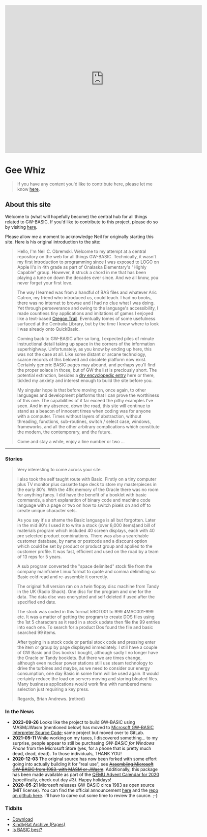 <iframe src="https://archive.org/embed/gwbasic.exe" width="640" height="480" frameborder="0" webkitallowfullscreen="true" mozallowfullscreen="true" allowfullscreen></iframe>

# Gee Whiz

> If you have any content you'd like to contribute here, please let me know [here](https://github.com/dualbrain/gw-basic).

## About this site

Welcome to (what will hopefully become) the central hub for all things related to GW-BASIC.  If you'd like to contribute to this project, please do so by visiting [here](https://github.com/dualbrain/gw-basic).

Please allow me a moment to acknowledge Neil for originally starting this site. Here is his original introduction to the site:

> Hello, I'm Neil C. Obremski. Welcome to my attempt at a central repository on the web for all things GW-BASIC. Technically, it wasn't my first introduction to programming since I was exposed to LOGO on Apple II's in 4th grade as part of Onalaska Elementary's "Highly Capable" group. However, it struck a chord in me that has been playing a tune on down the decades ever since. And we all know, you never forget your first love.
>
> The way I learned was from a handful of BAS files and whatever Aric Catron, my friend who introduced us, could teach. I had no books, there was no internet to browse and I had no clue what I was doing. Yet through perseverance and owing to the language's accessibility, I made countless tiny applications and imitations of games I enjoyed like a text-based [Oregon Trail](http://en.wikipedia.org/wiki/The_Oregon_Trail_(video_game)). Eventually tomes of some usefulness surfaced at the Centralia Library, but by the time I knew where to look I was already onto QuickBasic.
>
> Coming back to GW-BASIC after so long, I expected piles of minute instructional detail taking up space in the corners of the information superhighway. Unfortunately, as you know by ending up here, this was not the case at all. Like some distant or arcane technology, scarce records of this beloved and obsolete platform now exist. Certainly generic BASIC pages may abound, and perhaps you'll find the proper solace in those, but of GW the list is preciously short. The potential extinction, besides a [dry encyclopedic entry](http://en.wikipedia.org/wiki/GW-BASIC) here or there, tickled my anxiety and interest enough to build the site before you.
>
> My singular hope is that before moving on, once again, to other languages and development platforms that I can prove the worthiness of this one. The capabilities of it far exceed the pithy examples I've seen. And in my absence, down the road, this site will continue to stand as a beacon of innocent times when coding was for anyone with a computer. Times without layers of abstraction, without threading, functions, sub-routines, switch / select case, windows, frameworks, and all the other arbitrary complications which constitute the modern, the contemporary, and the future.
>
> Come and stay a while, enjoy a line number or two ...

---

### Stories

> Very interesting to come across your site.
>
> I also took the self taught route with Basic. Firstly on a tiny computer plus TV monitor plus cassette tape deck to store my masterpieces in the early 80's. With the 49k memory of the Oracle there was no room for anything fancy. I did have the benefit of a booklet with basic commands, a short explanation of binary code and machine code language with a page or two on how to switch pixels on and off to create unique character sets.
>
> As you say it's a shame the Basic language is all but forgotten. Later in the mid 80's I used it to write a stock (over 8,000 items)and bill of materials program which included 40 screen displays, each with 40 pre selected product combinations. There was also a searchable customer database, by name or postcode and a discount option which could be set by product or product group and applied to the customer profile. It was fast, efficient and used on the road by a team of 13 reps for 5 years.
>
> A sub program converted the "space delimited" stock file from the company mainframe Linux format to quote and comma delimiting so Basic cold read and re-assemble it correctly.
>
> The original full version ran on a twin floppy disc machine from Tandy in the UK (Radio Shack). One disc for the program and one for the data. The data disc was encrypted and self deleted if used after the specified end date.
>
> The stock was coded in this format 5ROT001 to 999 4MAC001-999 etc. It was a matter of getting the program to create DOS files using the 1st 5 characters as it read in a stock update then file the 99 entries into each one. To search for a product Dos found the file and basic searched 99 items.
>
> After typing in a stock code or partial stock code and pressing enter the item or group by page displayed immediately.
I still have a couple of GW Basic and Dos books I bought, although sadly I no longer have the Oracle or Tandy booklets.
But there we are times change, although even nuclear power stations still use steam technology to drive the turbines and maybe, as we need to consider our energy consumption, one day Basic in some form will be used again. It would certainly reduce the load on servers moving and storing bloated files. Many business applications would work fine with numbered menu selection just requiring a key press.
>
> Regards, Brian Andrews. (retired)

### In the News

- **2023-09-26** Looks like the project to build GW-BASIC using MASM/JWasm (mentioned below) has moved to [Microsoft GW-BASIC Interpreter Source Code](https://gitlab.com/tkchia/GW-BASIC); same project but moved over to GitLab.
- **2021-05-11** While working on my taxes, I discovered something... to my surprise, people appear to still be purchasing *GW-BASIC for Windows Phone* from the Microsoft Store (yes, for a phone that is pretty much dead, dead, dead).  To those individuals, THANK YOU!  
- **2020-12-03** The original source has now been forked with some effort going into actually building it for "real use", see ~~[Assembling Microsoft GW-BASIC from 1983, with MASM or JWasm](https://github.com/tkchia/GW-BASIC)~~.  Additionally, this package has been made available as part of the [QEMU Advent Calendar for 2020](https://www.qemu-advent-calendar.org/2020/) (specifically, check out day #3).  Happy holidays!  
- **2020-05-21** Microsoft releases GW-BASIC circa 1983 as open source (MIT license).  You can find the official announcement [here](https://devblogs.microsoft.com/commandline/microsoft-open-sources-gw-basic/) and the [repo on github here](https://github.com/microsoft/GW-BASIC). I'll have to carve out some time to review the source. ;-)  

### Tidbits

- [Download](Download.md)
- [KindlyRat Archive (Pages)](KindlyRat.md)
- [Is BASIC best?](IsBasicBest.md)
